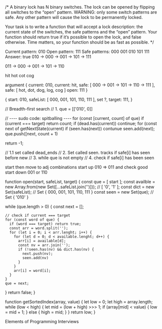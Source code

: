 /*
A binary lock has N binary switches. The lock can be opened by flipping all switches to the “open” pattern. WARNING: only some switch patterns are safe. Any other pattern will cause the lock to be permanently locked.

Your task is to write a function that will accept a lock description: the current state of the switches, the safe patterns and the “open” pattern. Your function should return true if it’s possible to open the lock, and false otherwise. Time matters, so your function should be as fast as possible.
*/

Current pattern: 010
Open pattern:    111
Safe patterns:   000 001 010 101 111
Answer: true
010 -> 000 -> 001 -> 101 -> 111


011 -> 000 -> 001 -> 101 -> 110

hit hot cot cog


argument {
  current: 010,
  current: hit,
  safe: [ 000 -> 001 -> 101 -> 110 -> 111 ],
  safe: [ hot, dot, dog, log, cog ]
  open: 111
}

{
  start: 010,
  safeList: [ 000, 001, 101, 110, 111 ], set ?,
  target: 111,
}




// Breadth-first search
// 1. que = [['010', 0]]

// ---- sudo code: spitballing ----
for (const [current, count] of que)
  if (current === target) return count;
  if (dead.has(current)) continue;
  for (const next of getNextState(current) 
    if (seen.has(next)) contunue
    seen.add(next);
    que.push([next, count + 1)

return -1;

// 1.1 set called dead_ends 
// 2. Set called seen. tracks if safe[i] has seen before new
// 3. while que is not empty
// 4. check if safe[i] has been seen


start then move to adj combinations
start up 010 => 011 and check good
start down 001 or 110



function open(start, safeList, target) {
  const que = [ start ];
  const availble = new Array.from(new Set([...safeList.join('')])); // [ '0', '1' ];
  const dict = new Set(safeList); // Set { 000, 001, 101, 110, 111 }
  const seen = new Set(que); // Set { '010' }
  
  while (que.length > 0) {
    const next = [];
    
    // check if current === target
    for (const word of que) {
      if (word === target) return true;
      const arr = word.split('');
      for (let i = 0; i < arr.lenght; i++) {
        for (let d = 0; d < available.lenght; d++) {
          arr[i] = available[d];
          const nv = arr.join('');
          if (!seen.has(nv) && dict.has(nv) {
            next.push(nv);
            seen.add(nv)
          }
        }
        arr[i] = word[i];
      }
    }    
    que = next;
  }
  return false;
}


function getSortedIndex(array, value) {
  let low = 0;
  let high = array.length;
  while (low < high) {
    let mid = (low + high) >>> 1;
    if (array[mid] < value) {
      low = mid + 1;
    } else {
      high = mid;
    }
  }
  return low;
}

Elements of Programming Interviews